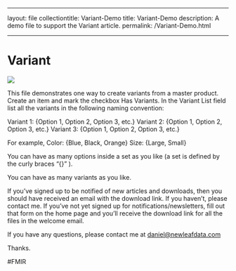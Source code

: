 - - - -
layout: file
collectiontitle: Variant-Demo
title: Variant-Demo
description: A demo file to support the Variant article.
permalink: /Variant-Demo.html
- - - -
# Variant
![](Variant-Demo/fmp_variants.png)


This file demonstrates one way to create variants from a master product.  Create an item and mark the checkbox Has Variants.  In the Variant List field list all the variants in the following naming convention:

Variant 1: {Option 1, Option 2, Option 3, etc.}
Variant 2: {Option 1, Option 2, Option 3, etc.}
Variant 3: {Option 1, Option 2, Option 3, etc.}

For example, 
Color: {Blue, Black, Orange}
Size: {Large, Small}

You can have as many options inside a set as you like (a set is defined by the  curly braces “{}” ).

You can have as many variants as you like.

If you’ve signed up to be notified of new articles and downloads, then you should have received an email with the download link.  If you haven’t, please contact me.  If you’ve not yet signed up for notifications/newsletters, fill out that form on the home page and you’ll receive the download link for all the files in the welcome email.

If you have any questions, please contact me at daniel@newleafdata.com

Thanks.


#FMIR
